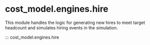 # cost_model.engines.hire

This module handles the logic for generating new hires to meet target headcount and simulates hiring events in the simulation.

::: cost_model.engines.hire
